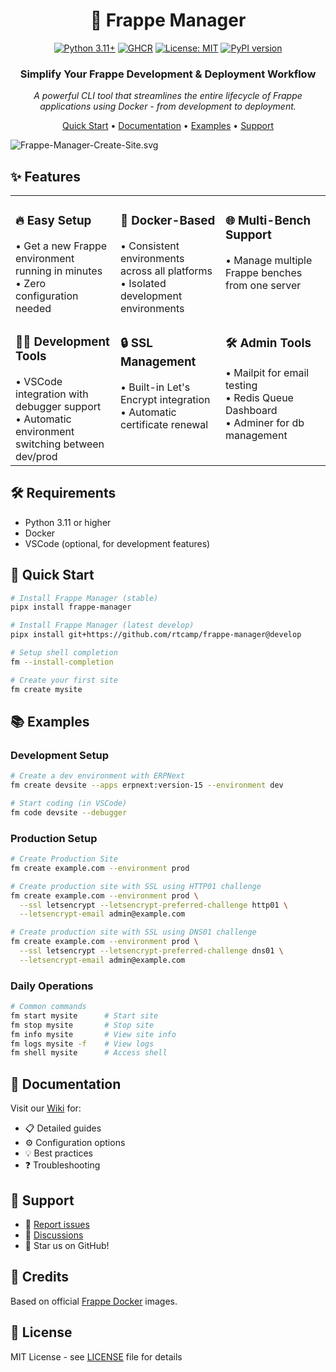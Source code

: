 <div align="center">

# 🚀 Frappe Manager

[![Python 3.11+](https://img.shields.io/badge/python-3.11+-blue.svg)](https://www.python.org/downloads/)
[![GHCR](https://img.shields.io/badge/ghcr-%232496ED.svg?logo=docker&logoColor=white)](https://github.com/orgs/rtCamp/packages?repo_name=Frappe-Manager)
[![License: MIT](https://img.shields.io/badge/License-MIT-yellow.svg)](https://opensource.org/licenses/MIT)
[![PyPI version](https://badge.fury.io/py/frappe-manager.svg)](https://badge.fury.io/py/frappe-manager)

### Simplify Your Frappe Development & Deployment Workflow

*A powerful CLI tool that streamlines the entire lifecycle of Frappe applications using Docker - from development to deployment.*

[Quick Start](#-quick-start) • [Documentation](https://github.com/rtCamp/Frappe-Manager/wiki) • [Examples](#-examples) • [Support](#-support)

</div>

![Frappe-Manager-Create-Site.svg](https://user-images.githubusercontent.com/28294795/283108791-0237d05a-2562-48be-987b-037a200d71a3.svg)

## ✨ Features

<table style="border: none;" cellspacing="20" cellpadding="10">
<tr style="border: none;">
<td style="border: none; vertical-align: top; width: 33%;">
<h3>🔥 Easy Setup</h3>
• Get a new Frappe environment running in minutes<br>
• Zero configuration needed
</td>
<td style="border: none; vertical-align: top; width: 33%;">
<h3>🐳 Docker-Based</h3>
• Consistent environments across all platforms<br>
• Isolated development environments
</td>
<td style="border: none; vertical-align: top; width: 33%;">
<h3>🌐 Multi-Bench Support</h3>
• Manage multiple Frappe benches from one server
</td>
</tr>

<tr style="border: none;">
<td style="border: none; vertical-align: top;">
<h3>👨‍💻 Development Tools</h3>
• VSCode integration with debugger support<br>
• Automatic environment switching between dev/prod
</td>
<td style="border: none; vertical-align: top;">
<h3>🔒 SSL Management</h3>
• Built-in Let's Encrypt integration<br>
• Automatic certificate renewal
</td>
<td style="border: none; vertical-align: top;">
<h3>🛠️ Admin Tools</h3>
• Mailpit for email testing<br>
• Redis Queue Dashboard<br>
• Adminer for db management 
</td>
</tr>
</table>

## 🛠️ Requirements

- Python 3.11 or higher
- Docker
- VSCode (optional, for development features)

## 🚀 Quick Start

```bash
# Install Frappe Manager (stable)
pipx install frappe-manager 

# Install Frappe Manager (latest develop)
pipx install git+https://github.com/rtcamp/frappe-manager@develop 

# Setup shell completion
fm --install-completion

# Create your first site
fm create mysite
```

## 📚 Examples

### Development Setup
```bash
# Create a dev environment with ERPNext
fm create devsite --apps erpnext:version-15 --environment dev

# Start coding (in VSCode)
fm code devsite --debugger
```

### Production Setup

```bash
# Create Production Site
fm create example.com --environment prod

# Create production site with SSL using HTTP01 challenge
fm create example.com --environment prod \
  --ssl letsencrypt --letsencrypt-preferred-challenge http01 \
  --letsencrypt-email admin@example.com

# Create production site with SSL using DNS01 challenge 
fm create example.com --environment prod \
  --ssl letsencrypt --letsencrypt-preferred-challenge dns01 \
  --letsencrypt-email admin@example.com
```

### Daily Operations
```bash
# Common commands
fm start mysite      # Start site
fm stop mysite       # Stop site
fm info mysite       # View site info
fm logs mysite -f    # View logs
fm shell mysite      # Access shell
```

## 📖 Documentation

Visit our [Wiki](https://github.com/rtCamp/Frappe-Manager/wiki) for:
- 📋 Detailed guides
- ⚙️ Configuration options
- 💡 Best practices
- ❓ Troubleshooting

## 🤝 Support

- 🐛 [Report issues](https://github.com/rtCamp/Frappe-Manager/issues)
- 💬 [Discussions](https://github.com/rtCamp/Frappe-Manager/discussions)
- 🌟 Star us on GitHub!

## 👏 Credits

Based on official [Frappe Docker](https://github.com/frappe/frappe_docker) images.

## 📄 License

MIT License - see [LICENSE](LICENSE) file for details
